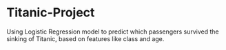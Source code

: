 # Titanic-Project
Using Logistic Regression model to predict which passengers survived the sinking of Titanic, based on features like class and age.

